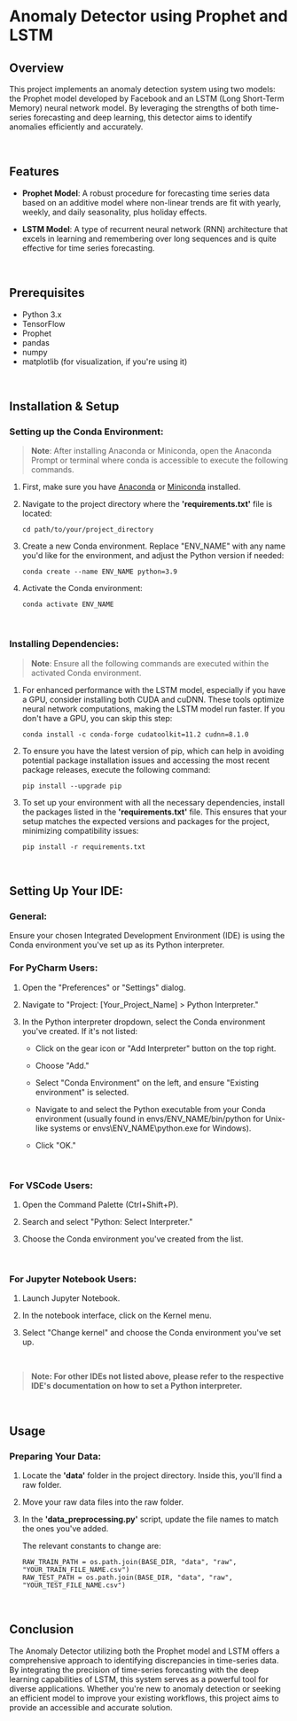 # Anomaly Detector using Prophet and LSTM
## Overview
This project implements an anomaly detection system using two models: the Prophet model developed by Facebook and an LSTM (Long Short-Term Memory) neural network model. By leveraging the strengths of both time-series forecasting and deep learning, this detector aims to identify anomalies efficiently and accurately.

<br>

## Features
- **Prophet Model**: A robust procedure for forecasting time series data based on an additive model where non-linear trends are fit with yearly, weekly, and daily seasonality, plus holiday effects.
<!-- -->
- **LSTM Model**: A type of recurrent neural network (RNN) architecture that excels in learning and remembering over long sequences and is quite effective for time series forecasting.

<br>

## Prerequisites
- Python 3.x
- TensorFlow
- Prophet
- pandas
- numpy
- matplotlib (for visualization, if you're using it)

<br>

## Installation & Setup

### Setting up the Conda Environment:
> **Note**: After installing Anaconda or Miniconda, open the Anaconda Prompt or terminal where conda is accessible to execute the following commands.


1. First, make sure you have [Anaconda](https://www.anaconda.com/download) or [Miniconda](https://docs.conda.io/projects/miniconda/en/latest/) installed.


2. Navigate to the project directory where the **'requirements.txt'** file is located:
   ```
   cd path/to/your/project_directory
   ```

3. Create a new Conda environment. Replace "ENV_NAME" with any name you'd like for the environment, and adjust the Python version if needed:
   ```
   conda create --name ENV_NAME python=3.9
   ```

4. Activate the Conda environment:
   ```
   conda activate ENV_NAME
   ```

<br>

### Installing Dependencies:
   
> **Note**: Ensure all the following commands are executed within the activated Conda environment.

1. For enhanced performance with the LSTM model, especially if you have a GPU, consider installing both CUDA and cuDNN. These tools optimize neural network computations, making the LSTM model run faster. If you don't have a GPU, you can skip this step:
   ```
   conda install -c conda-forge cudatoolkit=11.2 cudnn=8.1.0
   ```


2. To ensure you have the latest version of pip, which can help in avoiding potential package installation issues and accessing the most recent package releases, execute the following command:
   ```
   pip install --upgrade pip
   ```


3. To set up your environment with all the necessary dependencies, install the packages listed in the **'requirements.txt'** file. This ensures that your setup matches the expected versions and packages for the project, minimizing compatibility issues:

   ```
   pip install -r requirements.txt
   ```

<br>

## Setting Up Your IDE:

### General:
Ensure your chosen Integrated Development Environment (IDE) is using the Conda environment you've set up as its Python interpreter.
<br>
### For PyCharm Users:
1. Open the "Preferences" or "Settings" dialog.


2. Navigate to "Project: [Your_Project_Name] > Python Interpreter."


3. In the Python interpreter dropdown, select the Conda environment you've created. If it's not listed:


    - Click on the gear icon or "Add Interpreter" button on the top right.
   
    - Choose "Add."

    - Select "Conda Environment" on the left, and ensure "Existing environment" is selected.

    - Navigate to and select the Python executable from your Conda environment (usually found in envs/ENV_NAME/bin/python for Unix-like systems or envs\ENV_NAME\python.exe for Windows).
      
    - Click "OK."

<br>

### For VSCode Users:
1. Open the Command Palette (Ctrl+Shift+P).

   
2. Search and select "Python: Select Interpreter."

   
3. Choose the Conda environment you've created from the list.

<br>

### For Jupyter Notebook Users:
1. Launch Jupyter Notebook.

   
2. In the notebook interface, click on the Kernel menu.

   
3. Select "Change kernel" and choose the Conda environment you've set up.

<br>

> **Note: For other IDEs not listed above, please refer to the respective IDE's documentation on how to set a Python interpreter.**

<br>

## Usage

### Preparing Your Data:

1. Locate the **'data'** folder in the project directory. Inside this, you'll find a raw folder.


2. Move your raw data files into the raw folder.


3. In the **'data_preprocessing.py'** script, update the file names to match the ones you've added.
   
      The relevant constants to change are:
   ```
   RAW_TRAIN_PATH = os.path.join(BASE_DIR, "data", "raw", "YOUR_TRAIN_FILE_NAME.csv")
   RAW_TEST_PATH = os.path.join(BASE_DIR, "data", "raw", "YOUR_TEST_FILE_NAME.csv")
   ```
   
<br>

## Conclusion

The Anomaly Detector utilizing both the Prophet model and LSTM offers a comprehensive approach to identifying discrepancies in time-series data. By integrating the precision of time-series forecasting with the deep learning capabilities of LSTM, this system serves as a powerful tool for diverse applications. Whether you're new to anomaly detection or seeking an efficient model to improve your existing workflows, this project aims to provide an accessible and accurate solution.